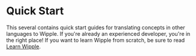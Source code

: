 # Quick Start

This several contains quick start guides for translating concepts in other languages to Wipple. If you're already an experienced developer, you're in the right place! If you want to learn Wipple from scratch, be sure to read [Learn Wipple](/learn).
